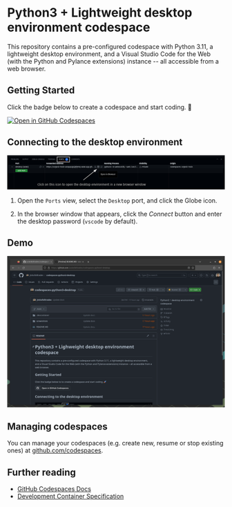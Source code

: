 # Python3 + Lightweight desktop environment codespace

This repository contains a pre-configured codespace with Python 3.11, a lightweight desktop environment, and a Visual Studio Code for the Web (with the Python and Pylance extensions) instance -- all accessible from a web browser.

## Getting Started

Click the badge below to create a codespace and start coding. :rocket:

[![Open in GitHub Codespaces](https://github.com/codespaces/badge.svg)](https://codespaces.new/SheCodesAus/test-python-codespace)

## Connecting to the desktop environment

![Connect to desktop environment](./screenshots/open_desktop_env.png)

1. Open the `Ports` view, select the `Desktop` port, and click the Globe icon.

2. In the browser window that appears, click the *Connect* button and enter the desktop password (`vscode` by default).

## Demo

![Codespaces Demo](./screenshots/codespaces_python3_demo.gif)

## Managing codespaces

You can manage your codespaces (e.g. create new, resume or stop existing ones) at [github.com/codespaces](https://github.com/codespaces).

## Further reading

- [GitHub Codespaces Docs](https://docs.github.com/en/codespaces)
- [Development Container Specification](https://github.com/devcontainers/spec)

